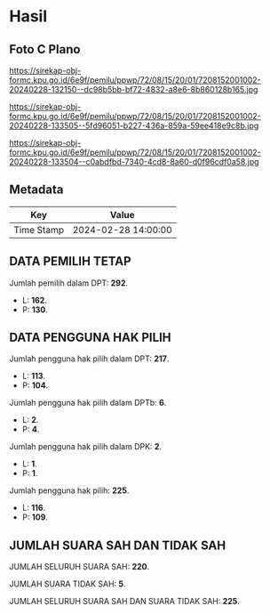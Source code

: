 # Hasil

## Foto C Plano

https://sirekap-obj-formc.kpu.go.id/6e9f/pemilu/ppwp/72/08/15/20/01/7208152001002-20240228-132150--dc98b5bb-bf72-4832-a8e6-8b860128b165.jpg

https://sirekap-obj-formc.kpu.go.id/6e9f/pemilu/ppwp/72/08/15/20/01/7208152001002-20240228-133505--5fd96051-b227-436a-859a-59ee418e9c8b.jpg

https://sirekap-obj-formc.kpu.go.id/6e9f/pemilu/ppwp/72/08/15/20/01/7208152001002-20240228-133504--c0abdfbd-7340-4cd8-8a60-d0f96cdf0a58.jpg


## Metadata

| Key        | Value               |
| ---------- | ------------------- |
| Time Stamp | 2024-02-28 14:00:00 |


## DATA PEMILIH TETAP

Jumlah pemilih dalam DPT: **292**.
 * L: **162**.
 * P: **130**.

## DATA PENGGUNA HAK PILIH

Jumlah pengguna hak pilih dalam DPT: **217**.
 * L: **113**.
 * P: **104**.

Jumlah pengguna hak pilih dalam DPTb: **6**.
 * L: **2**.
 * P: **4**.

Jumlah pengguna hak pilih dalam DPK: **2**.
 * L: **1**.
 * P: **1**.

Jumlah pengguna hak pilih: **225**.
 * L: **116**.
 * P: **109**.

## JUMLAH SUARA SAH DAN TIDAK SAH

JUMLAH SELURUH SUARA SAH: **220**.

JUMLAH SUARA TIDAK SAH: **5**.

JUMLAH SELURUH SUARA SAH DAN SUARA TIDAK SAH: **225**.


